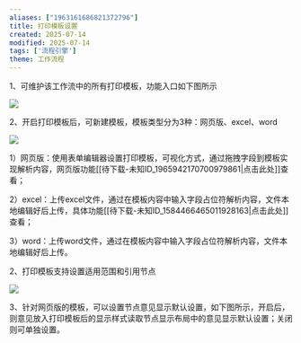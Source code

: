 ```yaml
---
aliases: ["1963161686821372796"]
title: 打印模板设置
created: 2025-07-14
modified: 2025-07-14
tags: ['流程引擎']
theme: 工作流程
---
```


1、可维护该工作流中的所有打印模板，功能入口如下图所示

![](https://myhelpdoc.oss-cn-heyuan.aliyuncs.com/mdimages/7a0d87e0276c847660e4d4231a08011b.jpg)

2、开启打印模板后，可新建模板，模板类型分为3种：网页版、excel、word

![](https://myhelpdoc.oss-cn-heyuan.aliyuncs.com/mdimages/6efe63f33e22e8e8921249f2c8735014.jpg)

1）网页版：使用表单编辑器设置打印模板，可视化方式，通过拖拽字段到模板实现解析内容，网页版功能[[待下载-未知ID_1965942170700979861|点击此处]]查看；

2）excel：上传excel文件，通过在模板内容中输入字段占位符解析内容，文件本地编辑好后上传，具体功能[[待下载-未知ID_1584466465011928163|点击此处]]查看；

3）word：上传word文件，通过在模板内容中输入字段占位符解析内容，文件本地编辑好后上传。

2、打印模板支持设置适用范围和引用节点

![](https://myhelpdoc.oss-cn-heyuan.aliyuncs.com/mdimages/4b17f354a1c5647153688181af65529e.jpg)

3、针对网页版的模板，可以设置节点意见显示默认设置，如下图所示，开启后，则意见放入打印模板后的显示样式读取节点显示布局中的意见显示默认设置；关闭则可单独设置。

